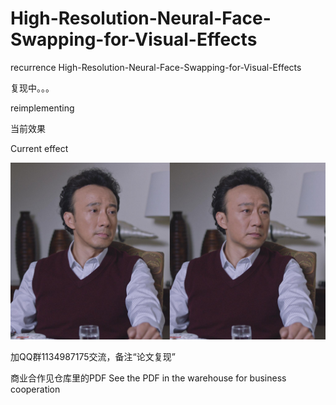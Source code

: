# High-Resolution-Neural-Face-Swapping-for-Visual-Effects
recurrence High-Resolution-Neural-Face-Swapping-for-Visual-Effects

复现中。。。  

reimplementing

当前效果  

Current effect

![image](https://github.com/Arthurzhangsheng/High-Resolution-Neural-Face-Swapping-for-Visual-Effects/blob/master/%E5%9B%BE%E7%89%87.png?raw=true)


加QQ群1134987175交流，备注“论文复现”

商业合作见仓库里的PDF
See the PDF in the warehouse for business cooperation

